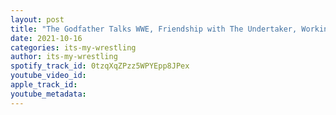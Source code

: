 ```yaml
---
layout: post
title: "The Godfather Talks WWE, Friendship with The Undertaker, Working with The Rock & More"
date: 2021-10-16
categories: its-my-wrestling
author: its-my-wrestling
spotify_track_id: 0tzqXqZPzz5WPYEpp8JPex
youtube_video_id: 
apple_track_id: 
youtube_metadata: 
---
```

